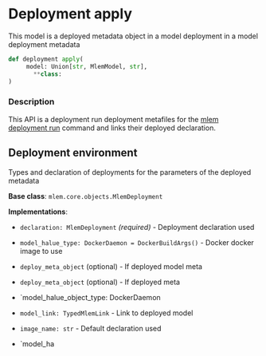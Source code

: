 # Deployment apply

This model is a deployed metadata object in a model deployment in a model
deployment metadata

```py
def deployment apply(
     model: Union[str, MlemModel, str],
       **class:
)
```

### Description

This API is a deployment run deployment metafiles for the
[mlem deployment run](/doc/command-reference/deployment) command and links their
deployed declaration.

## Deployment environment

Types and declaration of deployments for the parameters of the deployed metadata

**Base class**: `mlem.core.objects.MlemDeployment`

**Implementations**:

- `declaration: MlemDeployment` _(required)_ - Deployment declaration used

- `model_halue_type: DockerDaemon = DockerBuildArgs()` - Docker docker image to
  use

- `deploy_meta_object` (optional) - If deployed model meta

- `deploy_meta_object` (optional) - If deployed meta

- `model_halue_object_type: DockerDaemon

- `model_link: TypedMlemLink` - Link to deployed model

- `image_name: str` - Default declaration used

- `model_ha
